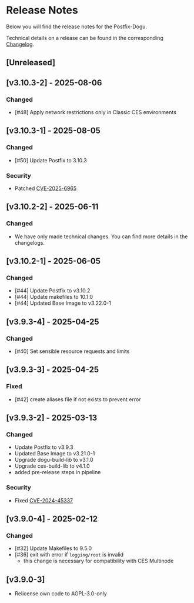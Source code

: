 # Release Notes

Below you will find the release notes for the Postfix-Dogu.

Technical details on a release can be found in the corresponding [Changelog](https://docs.cloudogu.com/en/docs/dogus/postfix/CHANGELOG/).

## [Unreleased]

## [v3.10.3-2] - 2025-08-06
### Changed
- [#48] Apply network restrictions only in Classic CES environments

## [v3.10.3-1] - 2025-08-05
### Changed
- [#50] Update Postfix to 3.10.3
### Security
- Patched [CVE-2025-6965](https://avd.aquasec.com/nvd/2025/cve-2025-6965/)

## [v3.10.2-2] - 2025-06-11
### Changed
- We have only made technical changes. You can find more details in the changelogs.

## [v3.10.2-1] - 2025-06-05
### Changed
- [#44] Update Postfix to v3.10.2
- [#44] Update makefiles to 10.1.0
- [#44] Updated Base Image to v3.22.0-1

## [v3.9.3-4] - 2025-04-25
### Changed
- [#40] Set sensible resource requests and limits

## [v3.9.3-3] - 2025-04-25
### Fixed
- [#42] create aliases file if not exists to prevent error

## [v3.9.3-2] - 2025-03-13
### Changed
- Update Postfix to v3.9.3
- Updated Base Image to v3.21.0-1
- Upgrade dogu-build-lib to v3.1.0 
- Upgrade ces-build-lib to v4.1.0
- added pre-release steps in pipeline
### Security
- Fixed [CVE-2024-45337](https://avd.aquasec.com/nvd/2024/cve-2024-45337/)

## [v3.9.0-4] - 2025-02-12
### Changed
- [#32] Update Makefiles to 9.5.0
- [#36] exit with error if `logging/root` is invalid
  - this change is necessary for compatibility with CES Multinode

## [v3.9.0-3]
- Relicense own code to AGPL-3.0-only
